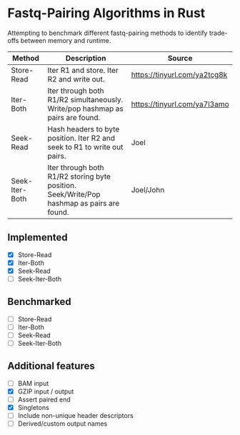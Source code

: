 # Fastq-Pairing Algorithms in Rust

Attempting to benchmark different fastq-pairing methods to identify trade-offs between memory and runtime.


| Method         | Description                                                                               | Source                       |
|----------------|-------------------------------------------------------------------------------------------|------------------------------|
| Store-Read     | Iter R1 and store. Iter R2 and write out.                                                 | https://tinyurl.com/ya2tcg8k |
| Iter-Both      | Iter through both R1/R2 simultaneously.  Write/pop hashmap as pairs are found.            | https://tinyurl.com/ya7l3amo |
| Seek-Read      | Hash headers to byte position.  Iter R2 and seek to R1 to write out pairs.                | Joel                         |
| Seek-Iter-Both | Iter through both R1/R2 storing byte position. Seek/Write/Pop hashmap as pairs are found. | Joel/John                    |


## Implemented
- [x] Store-Read
- [x] Iter-Both
- [x] Seek-Read
- [ ] Seek-Iter-Both

## Benchmarked
- [ ] Store-Read
- [ ] Iter-Both
- [ ] Seek-Read
- [ ] Seek-Iter-Both

## Additional features
- [ ] BAM input
- [x] GZIP input / output
- [ ] Assert paired end
- [x] Singletons
- [ ] Include non-unique header descriptors
- [ ] Derived/custom output names
